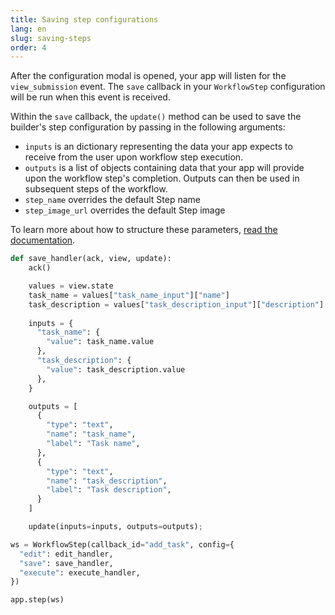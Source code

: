 ```yaml
---
title: Saving step configurations
lang: en
slug: saving-steps
order: 4
---
```


<div class='section-content'>

After the configuration modal is opened, your app will listen for the `view_submission` event. The `save` callback in your `WorkflowStep` configuration will be run when this event is received.

Within the `save` callback, the `update()` method can be used to save the builder's step configuration by passing in the following arguments:

- `inputs` is an dictionary representing the data your app expects to receive from the user upon workflow step execution.
- `outputs` is a list of objects containing data that your app will provide upon the workflow step's completion. Outputs can then be used in subsequent steps of the workflow.
- `step_name` overrides the default Step name
- `step_image_url` overrides the default Step image

To learn more about how to structure these parameters, [read the documentation](https://api.slack.com/reference/workflows/workflow_step).

</div>

```python
def save_handler(ack, view, update):
    ack()

    values = view.state
    task_name = values["task_name_input"]["name"]
    task_description = values["task_description_input"]["description"]
                
    inputs = {
      "task_name": { 
        "value": task_name.value 
      },
      "task_description": { 
        "value": task_description.value 
      },
    }

    outputs = [
      {
        "type": "text",
        "name": "task_name",
        "label": "Task name",
      },
      {
        "type": "text",
        "name": "task_description",
        "label": "Task description",
      }
    ]

    update(inputs=inputs, outputs=outputs);

ws = WorkflowStep(callback_id="add_task", config={
  "edit": edit_handler,
  "save": save_handler,
  "execute": execute_handler,
})

app.step(ws)
```